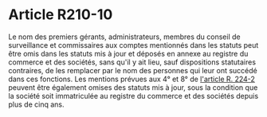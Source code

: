 # Article R210-10

Le nom des premiers gérants, administrateurs, membres du conseil de surveillance et commissaires aux comptes mentionnés dans les statuts peut être omis dans les statuts mis à jour et déposés en annexe au registre du commerce et des sociétés, sans qu'il y ait lieu, sauf dispositions statutaires contraires, de les remplacer par le nom des personnes qui leur ont succédé dans ces fonctions. Les mentions prévues aux 4° et 8° de <a href='/affichCodeArticle.do?cidTexte=LEGITEXT000005634379&idArticle=LEGIARTI000006260634&dateTexte=&categorieLien=cid' title='Code de commerce - art. R224-2 (V)'>l'article R. 224-2</a> peuvent être également omises des statuts mis à jour, sous la condition que la société soit immatriculée au registre du commerce et des sociétés depuis plus de cinq ans.